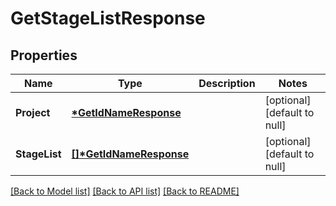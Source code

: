 # GetStageListResponse

## Properties

| Name          | Type                                              | Description | Notes                        |
| ------------- | ------------------------------------------------- | ----------- | ---------------------------- |
| **Project**   | **[\*GetIdNameResponse](GetIdNameResponse.md)**   |             | [optional] [default to null] |
| **StageList** | **[[]\*GetIdNameResponse](GetIdNameResponse.md)** |             | [optional] [default to null] |

[[Back to Model list]](../README.md#documentation-for-models) [[Back to API list]](../README.md#documentation-for-api-endpoints) [[Back to README]](../README.md)
